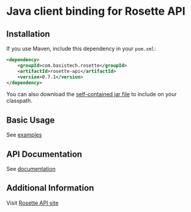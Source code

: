 Java client binding for Rosette API
==================================

Installation
------------

If you use Maven, include this dependency in your `pom.xml`:

```xml
<dependency>
    <groupId>com.basistech.rosette</groupId>
    <artifactId>rosette-api</artifactId>
    <version>0.7.1</version>
</dependency>
```

You can also download the [self-contained jar file](http://mvnrepository.com/artifact/com.basistech.rosette/rosette-api) to include on your classpath.

Basic Usage
-----------

See [examples](examples/src/main/java/com/basistech/rosette/examples)

API Documentation
-----------------

See [documentation](http://rosette-api.github.io/java)

Additional Information
----------------------

Visit [Rosette API site](https://developer.rosette.com)
